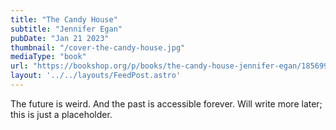 ```yaml
---
title: "The Candy House"
subtitle: "Jennifer Egan"
pubDate: "Jan 21 2023"
thumbnail: "/cover-the-candy-house.jpg"
mediaType: "book"
url: "https://bookshop.org/p/books/the-candy-house-jennifer-egan/18569940?ean=9781476716763"
layout: '../../layouts/FeedPost.astro'
---
```


The future is weird. And the past is accessible forever. Will write more later; this is just a placeholder.